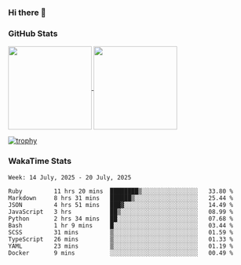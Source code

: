 ### Hi there 👋

### GitHub Stats

<a href="https://github.com/anuraghazra/github-readme-stats">
  <img align="center" height="170px" src="https://github-readme-stats.vercel.app/api/top-langs/?username=tksfjt1024&layout=compact&count_private=true&show_icons=true&show_icons=true&theme=graywhite" />
</a>
<a href="https://github.com/anuraghazra/github-readme-stats">
  <img align="center" height="170px" src="https://github-readme-stats.vercel.app/api?username=tksfjt1024&count_private=true&show_icons=true&show_icons=true&theme=graywhite" />
</a>

[![trophy](https://github-profile-trophy.vercel.app/?username=tksfjt1024)](https://github.com/ryo-ma/github-profile-trophy)

### WakaTime Stats

<!--START_SECTION:waka-->
```text
Week: 14 July, 2025 - 20 July, 2025

Ruby         11 hrs 20 mins  ████████▒░░░░░░░░░░░░░░░░   33.80 % 
Markdown     8 hrs 31 mins   ██████▒░░░░░░░░░░░░░░░░░░   25.44 % 
JSON         4 hrs 51 mins   ███▓░░░░░░░░░░░░░░░░░░░░░   14.49 % 
JavaScript   3 hrs           ██▒░░░░░░░░░░░░░░░░░░░░░░   08.99 % 
Python       2 hrs 34 mins   ██░░░░░░░░░░░░░░░░░░░░░░░   07.68 % 
Bash         1 hr 9 mins     █░░░░░░░░░░░░░░░░░░░░░░░░   03.44 % 
SCSS         31 mins         ▒░░░░░░░░░░░░░░░░░░░░░░░░   01.59 % 
TypeScript   26 mins         ▒░░░░░░░░░░░░░░░░░░░░░░░░   01.33 % 
YAML         23 mins         ▒░░░░░░░░░░░░░░░░░░░░░░░░   01.19 % 
Docker       9 mins          ░░░░░░░░░░░░░░░░░░░░░░░░░   00.49 % 
```
<!--END_SECTION:waka-->
